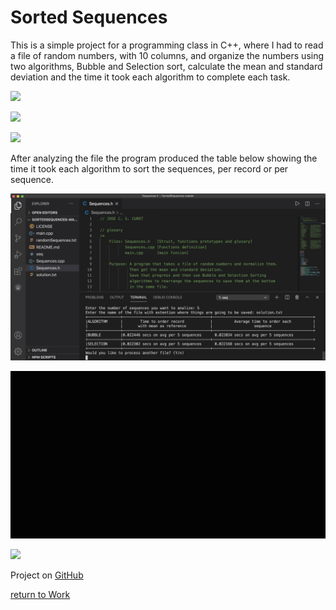 Sorted Sequences
================

This is a simple project for a programming class in C++, where I had to read a file of random numbers, with 10 columns, and organize the numbers using two algorithms, Bubble and Selection sort, calculate the mean and standard deviation and the time it took each algorithm to complete each task.


![](sortedSequence.gif)

![](sortedSequence_2.gif)

![](sortedSequence_3.gif)

After analyzing the file the program produced the table below showing the
time it took each algorithm to sort the sequences, per record or per sequence.

![](sortedSequence_4.jpg)

![](sortedSequence_5.gif)

![](sortedSequence_6.gif)





Project on [GitHub](https://github.com/curet/SortedSequences)









[return to Work](./)